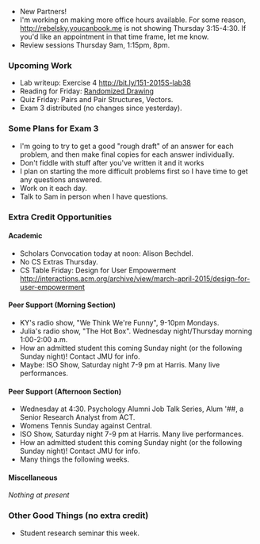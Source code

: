 * New Partners!
* I'm working on making more office hours available.  For some reason,
  <http://rebelsky.youcanbook.me> is not showing Thursday 3:15-4:30.  If
  you'd like an appointment in that time frame, let me know.
* Review sessions Thursday 9am, 1:15pm, 8pm.

### Upcoming Work

* Lab writeup: Exercise 4
  <http://bit.ly/151-2015S-lab38>
* Reading for Friday: 
    [Randomized Drawing](../readings/random-drawing-reading.html)
* Quiz Friday: Pairs and Pair Structures, Vectors.
* Exam 3 distributed (no changes since yesterday).

### Some Plans for Exam 3

* I'm going to try to get a good "rough draft" of an answer for each 
  problem, and then make final copies for each answer individually.
* Don't fiddle with stuff after you've written it and it works
* I plan on starting the more difficult problems first so I have time 
  to get any questions answered. 
* Work on it each day.
* Talk to Sam in person when I have questions.

### Extra Credit Opportunities

#### Academic 

* Scholars Convocation today at noon: Alison Bechdel.
* No CS Extras Thursday.
* CS Table Friday: Design for User Empowerment
  <http://interactions.acm.org/archive/view/march-april-2015/design-for-user-empowerment>

#### Peer Support (Morning Section)

* KY's radio show, "We Think We're Funny", 9-10pm Mondays.
* Julia's radio show, "The Hot Box".  Wednesday night/Thursday morning 
  1:00-2:00 a.m.  
* How an admitted student this coming Sunday night (or the following
  Sunday night)!  Contact JMU for info.
* Maybe: ISO Show, Saturday night 7-9 pm at Harris.  Many live performances.

#### Peer Support (Afternoon Section)

* Wednesday at 4:30.  Psychology Alumni Job Talk Series, Alum '##, 
  a Senior Research Analyst from ACT.
* Womens Tennis Sunday against Central.
* ISO Show, Saturday night 7-9 pm at Harris.  Many live performances.
* How an admitted student this coming Sunday night (or the following
  Sunday night)!  Contact JMU for info.
* Many things the following weeks.

#### Miscellaneous

_Nothing at present_

### Other Good Things (no extra credit)

* Student research seminar this week.
